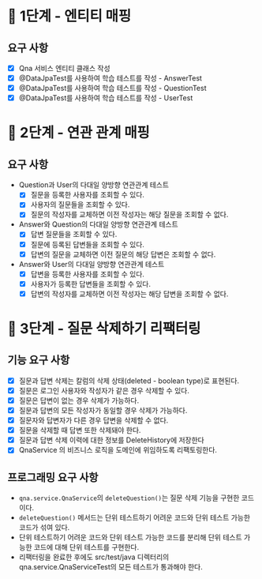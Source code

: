 # 🚀 1단계 - 엔티티 매핑

## 요구 사항
- [x] Qna 서비스 엔티티 클래스 작성
- [x] @DataJpaTest를 사용하여 학습 테스트를 작성 - AnswerTest
- [x] @DataJpaTest를 사용하여 학습 테스트를 작성 - QuestionTest
- [x] @DataJpaTest를 사용하여 학습 테스트를 작성 - UserTest

# 🚀 2단계 - 연관 관계 매핑

## 요구 사항
- Question과 User의 다대일 양방향 연관관계 테스트
  - [x] 질문을 등록한 사용자를 조회할 수 있다.
  - [x] 사용자의 질문들을 조회할 수 있다.
  - [x] 질문의 작성자를 교체하면 이전 작성자는 해당 질문을 조회할 수 없다. 
 
- Answer와 Question의 다대일 양방향 연관관계 테스트
  - [x] 답변 질문들을 조회할 수 있다.
  - [x] 질문에 등록된 답변들을 조회할 수 있다.
  - [x] 답변의 질문을 교체하면 이전 질문의 해당 답변은 조회할 수 없다.

- Answer와 User의 다대일 양방향 연관관계 테스트
  - [x] 답변을 등록한 사용자를 조회할 수 있다.
  - [x] 사용자가 등록한 답변들을 조회할 수 있다.
  - [x] 답변의 작성자를 교체하면 이전 작성자는 해당 답변을 조회할 수 없다. 

# 🚀 3단계 - 질문 삭제하기 리팩터링

## 기능 요구 사항
- [x] 질문과 답변 삭제는 칼럼의 삭제 상태(deleted - boolean type)로 표현된다.
- [x] 질문은 로그인 사용자와 작성자가 같은 경우 삭제할 수 있다.
- [x] 질문은 답변이 없는 경우 삭제가 가능하다.
- [x] 질문과 답변의 모든 작성자가 동일할 경우 삭제가 가능하다.
- [x] 질문자와 답변자가 다른 경우 답변을 삭제할 수 없다.
- [x] 질문을 삭제할 때 답변 또한 삭제돼야 한다.
- [x] 질문과 답변 삭제 이력에 대한 정보를 DeleteHistory에 저장한다
- [x] QnaService 의 비즈니스 로직을 도메인에 위임하도록 리팩토링한다.

## 프로그래밍 요구 사항
- `qna.service.QnaService`의 `deleteQuestion()`는 질문 삭제 기능을 구현한 코드이다. 
- `deleteQuestion()` 메서드는 단위 테스트하기 어려운 코드와 단위 테스트 가능한 코드가 섞여 있다.
- 단위 테스트하기 어려운 코드와 단위 테스트 가능한 코드를 분리해 단위 테스트 가능한 코드에 대해 단위 테스트를 구현한다.
- 리팩터링을 완료한 후에도 src/test/java 디렉터리의 qna.service.QnaServiceTest의 모든 테스트가 통과해야 한다.
